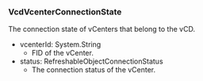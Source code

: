 ### VcdVcenterConnectionState
The connection state of vCenters that belong to the vCD.

- vcenterId: System.String
  - FID of the vCenter.
- status: RefreshableObjectConnectionStatus
  - The connection status of the vCenter.
